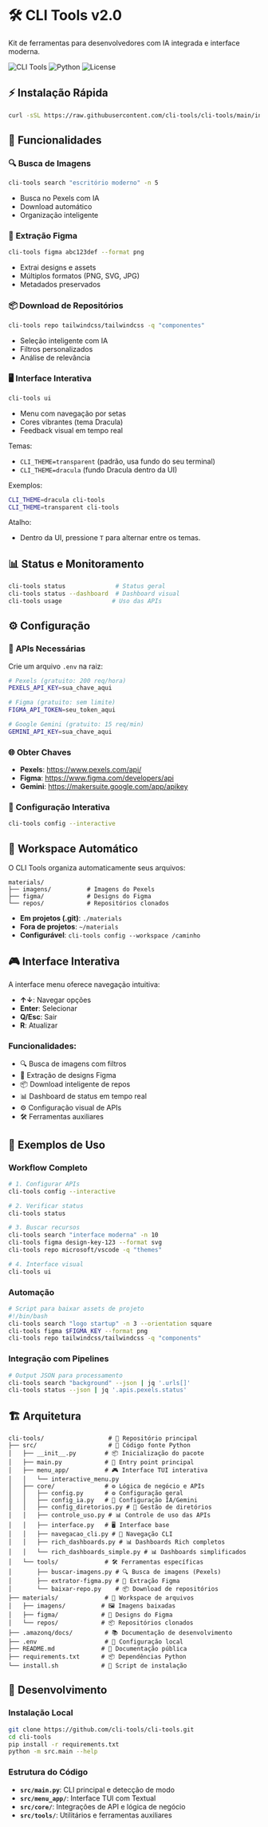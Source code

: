 # 🛠️ CLI Tools v2.0

Kit de ferramentas para desenvolvedores com IA integrada e interface moderna.

![CLI Tools](https://img.shields.io/badge/CLI%20Tools-v2.0-purple?style=for-the-badge)
![Python](https://img.shields.io/badge/Python-3.8+-blue?style=for-the-badge)
![License](https://img.shields.io/badge/License-MIT-green?style=for-the-badge)

## ⚡ Instalação Rápida

```bash
curl -sSL https://raw.githubusercontent.com/cli-tools/cli-tools/main/install.sh | bash
```

## 🎯 Funcionalidades

### 🔍 **Busca de Imagens**
```bash
cli-tools search "escritório moderno" -n 5
```
- Busca no Pexels com IA
- Download automático
- Organização inteligente

### 🎨 **Extração Figma**
```bash
cli-tools figma abc123def --format png
```
- Extrai designs e assets
- Múltiplos formatos (PNG, SVG, JPG)
- Metadados preservados

### 📦 **Download de Repositórios**
```bash
cli-tools repo tailwindcss/tailwindcss -q "componentes"
```
- Seleção inteligente com IA
- Filtros personalizados
- Análise de relevância

### 🖥️ **Interface Interativa**
```bash
cli-tools ui
```
- Menu com navegação por setas
- Cores vibrantes (tema Dracula)
- Feedback visual em tempo real

Temas:
- `CLI_THEME=transparent` (padrão, usa fundo do seu terminal)
- `CLI_THEME=dracula` (fundo Dracula dentro da UI)

Exemplos:
```bash
CLI_THEME=dracula cli-tools
CLI_THEME=transparent cli-tools
```

Atalho:
- Dentro da UI, pressione `T` para alternar entre os temas.

## 📊 Status e Monitoramento

```bash
cli-tools status              # Status geral
cli-tools status --dashboard  # Dashboard visual
cli-tools usage              # Uso das APIs
```

## ⚙️ Configuração

### 🔑 **APIs Necessárias**

Crie um arquivo `.env` na raiz:

```bash
# Pexels (gratuito: 200 req/hora)
PEXELS_API_KEY=sua_chave_aqui

# Figma (gratuito: sem limite)
FIGMA_API_TOKEN=seu_token_aqui

# Google Gemini (gratuito: 15 req/min)
GEMINI_API_KEY=sua_chave_aqui
```

### 🌐 **Obter Chaves**

- **Pexels**: https://www.pexels.com/api/
- **Figma**: https://www.figma.com/developers/api
- **Gemini**: https://makersuite.google.com/app/apikey

### 🔧 **Configuração Interativa**

```bash
cli-tools config --interactive
```

## 📁 Workspace Automático

O CLI Tools organiza automaticamente seus arquivos:

```
materials/
├── imagens/          # Imagens do Pexels
├── figma/            # Designs do Figma
└── repos/            # Repositórios clonados
```

- **Em projetos (.git)**: `./materials`
- **Fora de projetos**: `~/materials`
- **Configurável**: `cli-tools config --workspace /caminho`

## 🎮 Interface Interativa

A interface menu oferece navegação intuitiva:

- **↑↓**: Navegar opções
- **Enter**: Selecionar
- **Q/Esc**: Sair
- **R**: Atualizar

### Funcionalidades:
- 🔍 Busca de imagens com filtros
- 🎨 Extração de designs Figma
- 📦 Download inteligente de repos
- 📊 Dashboard de status em tempo real
- ⚙️ Configuração visual de APIs
- 🛠️ Ferramentas auxiliares

## 🚀 Exemplos de Uso

### **Workflow Completo**
```bash
# 1. Configurar APIs
cli-tools config --interactive

# 2. Verificar status
cli-tools status

# 3. Buscar recursos
cli-tools search "interface moderna" -n 10
cli-tools figma design-key-123 --format svg
cli-tools repo microsoft/vscode -q "themes"

# 4. Interface visual
cli-tools ui
```

### **Automação**
```bash
# Script para baixar assets de projeto
#!/bin/bash
cli-tools search "logo startup" -n 3 --orientation square
cli-tools figma $FIGMA_KEY --format png
cli-tools repo tailwindcss/tailwindcss -q "components"
```

### **Integração com Pipelines**
```bash
# Output JSON para processamento
cli-tools search "background" --json | jq '.urls[]'
cli-tools status --json | jq '.apis.pexels.status'
```

## 🏗️ Arquitetura

```
cli-tools/                  # 📁 Repositório principal
├── src/                    # 🐍 Código fonte Python
│   ├── __init__.py        # 📦 Inicialização do pacote
│   ├── main.py            # 🚀 Entry point principal
│   ├── menu_app/          # 🎮 Interface TUI interativa
│   │   └── interactive_menu.py
│   ├── core/              # ⚙️ Lógica de negócio e APIs
│   │   ├── config.py      # ⚙️ Configuração geral
│   │   ├── config_ia.py   # 🤖 Configuração IA/Gemini
│   │   ├── config_diretorios.py # 📁 Gestão de diretórios
│   │   ├── controle_uso.py # 📊 Controle de uso das APIs
│   │   ├── interface.py   # 🖥️ Interface base
│   │   ├── navegacao_cli.py # 🧭 Navegação CLI
│   │   ├── rich_dashboards.py # 📊 Dashboards Rich completos
│   │   └── rich_dashboards_simple.py # 📊 Dashboards simplificados
│   └── tools/             # 🛠️ Ferramentas específicas
│       ├── buscar-imagens.py # 🔍 Busca de imagens (Pexels)
│       ├── extrator-figma.py # 🎨 Extração Figma
│       └── baixar-repo.py    # 📦 Download de repositórios
├── materials/             # 📁 Workspace de arquivos
│   ├── imagens/          # 🖼️ Imagens baixadas
│   ├── figma/            # 🎨 Designs do Figma
│   └── repos/            # 📦 Repositórios clonados
├── .amazonq/docs/         # 📚 Documentação de desenvolvimento
├── .env                   # 🔑 Configuração local
├── README.md             # 📖 Documentação pública
├── requirements.txt      # 📦 Dependências Python
└── install.sh            # 🚀 Script de instalação
```

## 🔧 Desenvolvimento

### **Instalação Local**
```bash
git clone https://github.com/cli-tools/cli-tools.git
cd cli-tools
pip install -r requirements.txt
python -m src.main --help
```

### **Estrutura do Código**
- **`src/main.py`**: CLI principal e detecção de modo
- **`src/menu_app/`**: Interface TUI com Textual
- **`src/core/`**: Integrações de API e lógica de negócio
- **`src/tools/`**: Utilitários e ferramentas auxiliares
